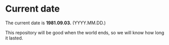 # Current date

The current date is **1981.09.03.** (YYYY.MM.DD.)

This repository will be good when the world ends, so we will know how long it lasted.